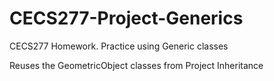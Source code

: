 # CECS277-Project-Generics

CECS277 Homework. Practice using Generic classes

Reuses the GeometricObject classes from Project Inheritance
